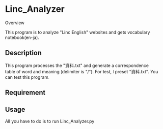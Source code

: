 Linc_Analyzer
====

Overview

This program is to analyze "Linc English" websites and gets vocabulary notebook(en-ja).

## Description

This program processes the "資料.txt" and generate a correspondence table of word and meaning (delimiter is "/").
For test, I preset "資料.txt". You can test this program.

## Requirement


## Usage

All you have to do is to run Linc_Analyzer.py
